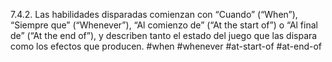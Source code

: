 7.4.2. Las habilidades disparadas comienzan con “Cuando” (“When”), “Siempre que” (“Whenever”), “Al comienzo de” (“At the start of”) o “Al final de” (“At the end of”), y describen tanto el estado del juego que las dispara como los efectos que producen.
#when #whenever #at-start-of #at-end-of